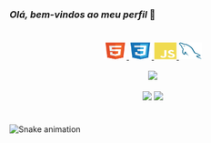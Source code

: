 ### _Olá, bem-vindos ao meu perfil_ 💜  

#
  
  <div style="display: inline_block" align="center">
  <a href="https://github.com/eudominique">
  <img alt="Dominique-HTML" height="30" width="40" src="https://raw.githubusercontent.com/devicons/devicon/master/icons/html5/html5-original.svg">
  <img alt="Dominique-CSS" height="30" width="40" src="https://raw.githubusercontent.com/devicons/devicon/master/icons/css3/css3-original.svg">
  <img alt="Dominique-Js" height="30" width="40" src="https://raw.githubusercontent.com/devicons/devicon/master/icons/javascript/javascript-plain.svg">
  <img alt="Dominique-Mysql" height="30" width="40" src="https://raw.githubusercontent.com/devicons/devicon/master/icons/mysql/mysql-original.svg">
  </div><br>
 
 <div align="center">
  <img width="45%" src="https://github-readme-stats.vercel.app/api/top-langs/?username=eudominique&layout=compact&langs_count=7&theme=cobalt"/>
</div><br>
   
   <div align="center">
 <a href = "mailto:opsdominique@gmail.com"><img src="https://img.shields.io/badge/-Gmail-%23333?style=for-the-badge&logo=gmail&logoColor=red" target="_blank"></a>
  <a href="https://www.linkedin.com/in/dominiquebatista" target="_blank"><img src="https://img.shields.io/badge/-LinkedIn-%230077B5?style=for-the-badge&logo=linkedin&logoColor=white" target="_blank"></a> 
  </div>
 
 #
 
  ![Snake animation](https://github.com/eudominique/eudominique/blob/output/github-contribution-grid-snake.svg)
